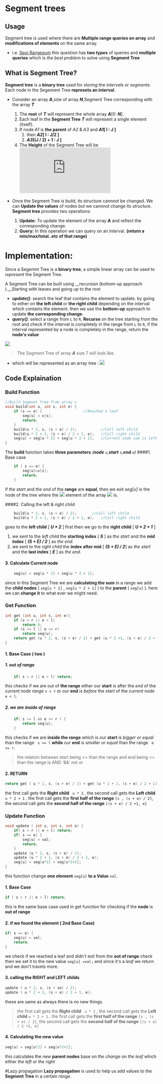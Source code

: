 # Segment trees
## Usage
Segment tree is used where there are __Multiple range queries on array__ and 
__modifications of elements__ on the same array.

+ i.e. [Spoj Rangesum](https://www.spoj.com/problems/RANGESUM/fbclid=IwAR1mZQJiOUpais0ZMHYxaTpN5bdNnrg-Py3Q1vbBAL6s390340hrwv5fibI) this question has __two types__ of queries and __multiple queries__ which is _the best problem_ to solve using __Segment Tree__

## What is Segment Tree?
__Segment tree__ is a __binary tree__ used for _storing_ the _intervals_ or _segments_. Each node in the Segement Tree __represets an interval__. 
+ Consider an array _**A**_,size of array **_N_**,Segment Tree corresponding with the array **_T_**
    1. The __root__ of __*T*__ will represent the whole array **_A_**[0: **_N_**].
    2. Each leaf in the __Segment Tree__ __*T*__ will represent a single element (itself).
    3. If node _A1_ is __the parent__ of _A2_ & _A3_ and **_A1_[ I : J ]** 
        1. then **_A2_[ I : J/2 ]**  
        2. ___A3_[(J / 2) + 1 : J ]__
    4. The __Height__ of the Segment Tree will be  ![](https://latex.codecogs.com/gif.latex?%5Cinline%20log_2(N))

+ Once the Segment Tree is build, its structure cannnot be changed. We can __Update the values__ of nodes but we cannnot change its _structure_. __Segment tree__ _provides_ two operations:
    1. __Update:__ To update  the element of the array _**A**_ and reflect the corresponding change.
    2. __Query:__ In this operation we can query on an interval. __(return  a min/max/total..etc of that range)__

# Implementation:
Since a Segemnt Tree is a __binary tree__, a simple linear array can be used to _represent_ the Segment Tree.

A Segment Tree can be built using __recursion (bottom-up approach ).__Starting with leaves and going up to the root 
+ __*update()*__: search the leaf that contains the element to update. by going to either on __the left child__ or __the right child__ depending on the interval which contains the element. then we use the __bottom-up__ approach to update __the corresponding change__. 
+ __*query()*__: select a range from `L` to `R`, __Recurse__ on the tree starting from the root and check if the interval is completely in the range from `L` to `R`, if the interval represented by a node is completely in the range, return the __node's value__

![](img/tree_1.jpg)
>The Segment Tree of array __*A*__ size 7 will look like.
 
+ which will be represented as an array tree :
![](img/array_1.jpg)

## Code Explaination
### Build Function
```c++
//Build Segment Tree from array v
void build(int u, int s, int e) {
	if (s == e) { 					//Reached a leaf
		seg[u] = v[s];
		return;
	}
	build(u * 2, s, (s + e) / 2);			//Call left child
	build(u * 2 + 1, (s + e) / 2 + 1, e);	//Call right child
	seg[u] = seg[u * 2] + seg[u * 2 + 1];	//Current node sum is left + right
}
```
The __build__ function takes __three parameters__ _(__node__ `u`,__start__ `s`,__end__ `e`)_ 
####1. Base case 
```c++
    if ( s == e) {
        seg[u]=v[s];
        return;
    }
```
if _the start_ and _the end_ of the __range__ are __equal__, then we exit _seg[u]_ is the node
of the tree where the ![](https://latex.codecogs.com/gif.latex?\inline&space;\fn_phv&space;\large&space;s^{th}) element of the array ![](https://latex.codecogs.com/gif.latex?\inline&space;\fn_phv&space;\normal&space;U_s) is.

####2. Calling the left & right child
```c++
	build(u * 2, s, (s + e) / 2);		//Call left child
	build(u * 2 + 1, (s + e) / 2 + 1, e);	//Call right child
```
goes to the __left child__ [ **_U * 2_** ] first then we go to the __right child__ [ ___U * 2 + 1___ ]  
1. we sent to the _left child_ the __starting index__ [ ___S___ ] as _the start_ and the __mid index__ [ ___(S + E) / 2___ ] as _the end_.
2. we sent to the _right child_ the __index after mid__ [ ___(S + E) / 2___] as _the start_ and the __last index__ [ ___E___ ] as _the end_.

#### 3. Calculate Current node
```c++ 
    seg[u] = seg[u * 2] + seg[u * 2 + 1];
```
since in this Segment Tree we are __calculating the sum__ in a range we add the __child nodes__ ( `seg[u * 2]` , `seg[u * 2 + 1]` ) to the __parent__ ( `seg[u]` ).
here we can __change it__ to what ever we might need.

### Get Function
```c++
int get (int u, int s, int e){
    if (s > r || e < l)
        return 0;
    if (s >= l || e <= r)
        return seg[u];
    return get (u * 2, s, (s + e) / 2) + get (u * 2 +1, (s + e) / 2 + 1, e);
}
```
#### 1. Base Case ( two )
##### 1. out of range
```c++
    if( s > r || e < l) return;
```
this checks if we are out of __the range__ either our __start__ is after the _end_ of the _current node range_ `s > r` or our __end__ is _before_ the _start_ of the _current node_ `e < l`. 
##### 2. we are inside of range
```c++
    if( s >= l && e <= r ) {
        return seg[u];
    }
```
this checks if we are __inside the range__ which is our __start__ is _bigger or equal_ than the range ` s >= l` __while__ our __end__ is _smaller or equal_ than the range ` e <= r`. 
>the relation between start being >= than the range and end being <= than the range is AND '&&' not or


#### 2. RETURN
```c++ 
return get ( u * 2, s, (s + e) / 2) + get (u * 2 + 1, (s + e) / 2 + 1);
```
the first call gets the __Right child__ ` u * 2` , the second call gets the __Left child__ `u * 2 + 1` .
the first call gets the __first half of the range__ `[s , (s + e) / 2]`, the second call gets the __second half of the range__ `[(s + e) / 2 +1, e]`

### Update Function
```c++
void update ( int u, int s, int e) {
    if( s > r || e < l) return;
    if( s == e) {
        seg[u] = val;
        return;
    }
    update (u * 2, s, (s + e) / 2);
    update (u * 2 + 1, (s + e) / 2 + 1, e);
    seg[u] = seg[u*2] + seg[u*2+1];
}
```
this function change __one element__ `seg[u]` __to a Value__ `val`.

#### 1. Base Case
```c++
if ( s > r || e < l) return;
```
this is the same base case used in get function for checking if the __node__ is __out of range__

#### 2. if we found the element ( 2nd Base Case)
```c++
if( s == e) {
    seg[u] = val;
    return;
}
```
we check if we reached a leaf and didn't exit from the __out of range__ check then we set it to
the new value `seg[u] =val;` and since it's a _leaf_ we return and we don't travels more.

#### 3. calling the RIGHT and LEFT childs
```c++ 
update ( u * 2, s, (s + se) / 2);
update ( u * 2 + 1, (s + e) / 2 + 1, e);
```
these are same as always there is no new things.
> the first call gets the __Right child__ ` u * 2` , the second call gets the __Left child__ `u * 2 + 1` .
the first call gets the __first half of the range__ `[s , (s + e) / 2]`, the second call gets the __second half of the range__ `[(s + e) / 2 +1, e]`

#### 4. Calculating the new value 
```c++
seg[u] = seg[u*2] + seg[u*2+1];
```
this calculates the new __parent nodes__ base on _the change on the leaf_ which either _the left_ or _the right_ 

#Lazy propagation
__Lazy propagation__ is used to help us add values to the __Segment Tree__ in a certain _range_.
